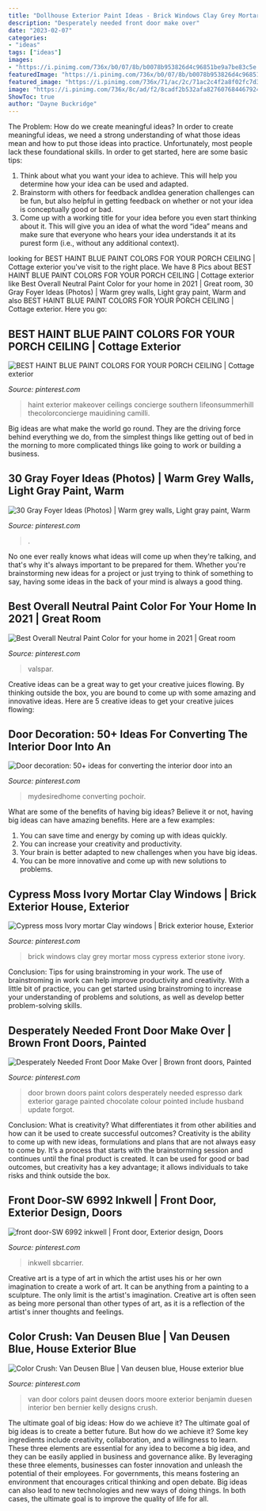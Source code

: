 ```yaml
---
title: "Dollhouse Exterior Paint Ideas - Brick Windows Clay Grey Mortar Moss Cypress Exterior Stone Ivory"
description: "Desperately needed front door make over"
date: "2023-02-07"
categories:
- "ideas"
tags: ["ideas"]
images:
- "https://i.pinimg.com/736x/b0/07/8b/b0078b953826d4c96851be9a7be83c5e.jpg"
featuredImage: "https://i.pinimg.com/736x/b0/07/8b/b0078b953826d4c96851be9a7be83c5e.jpg"
featured_image: "https://i.pinimg.com/736x/71/ac/2c/71ac2c4f2a8f02fc7d3373b38b2b35d5--brown-front-doors-garage-ideas.jpg"
image: "https://i.pinimg.com/736x/8c/ad/f2/8cadf2b532afa827607684467924a4a2.jpg"
ShowToc: true
author: "Dayne Buckridge"
---
```



The Problem: How do we create meaningful ideas?
In order to create meaningful ideas, we need a strong understanding of what those ideas mean and how to put those ideas into practice. Unfortunately, most people lack these foundational skills. In order to get started, here are some basic tips: 
1. Think about what you want your idea to achieve. This will help you determine how your idea can be used and adapted. 
2. Brainstorm with others for feedback andIdea generation challenges can be fun, but also helpful in getting feedback on whether or not your idea is conceptually good or bad. 
3. Come up with a working title for your idea before you even start thinking about it. This will give you an idea of what the word “idea” means and make sure that everyone who hears your idea understands it at its purest form (i.e., without any additional context).

	

		
looking for BEST HAINT BLUE PAINT COLORS FOR YOUR PORCH CEILING | Cottage exterior you've visit to the right place. We have 8 Pics about BEST HAINT BLUE PAINT COLORS FOR YOUR PORCH CEILING | Cottage exterior like Best Overall Neutral Paint Color for your home in 2021 | Great room, 30 Gray Foyer Ideas (Photos) | Warm grey walls, Light gray paint, Warm and also BEST HAINT BLUE PAINT COLORS FOR YOUR PORCH CEILING | Cottage exterior. Here you go:
		
    
## BEST HAINT BLUE PAINT COLORS FOR YOUR PORCH CEILING | Cottage Exterior

<img loading=lazy src="https://i.pinimg.com/736x/8c/ad/f2/8cadf2b532afa827607684467924a4a2.jpg" onerror="this.onerror=null;this.src='https://tse3.mm.bing.net/th?id=OIP.ir9Eu0Ns4CGBHZtA2KI9ZgHaLH&amp;pid=15.1';" alt="BEST HAINT BLUE PAINT COLORS FOR YOUR PORCH CEILING | Cottage exterior">

_Source: pinterest.com_

>haint exterior makeover ceilings concierge southern lifeonsummerhill thecolorconcierge mauidining camilli. 

	

Big ideas are what make the world go round. They are the driving force behind everything we do, from the simplest things like getting out of bed in the morning to more complicated things like going to work or building a business.

    
## 30 Gray Foyer Ideas (Photos) | Warm Grey Walls, Light Gray Paint, Warm

<img loading=lazy src="https://i.pinimg.com/736x/1f/8a/37/1f8a37cec0a2a7c2e169b680ee458b03.jpg" onerror="this.onerror=null;this.src='https://tse2.mm.bing.net/th?id=OIP.oq_yShIO3Ty_VfApu6E-fgHaLH&amp;pid=15.1';" alt="30 Gray Foyer Ideas (Photos) | Warm grey walls, Light gray paint, Warm">

_Source: pinterest.com_

>. 

	

No one ever really knows what ideas will come up when they're talking, and that's why it's always important to be prepared for them. Whether you're brainstorming new ideas for a project or just trying to think of something to say, having some ideas in the back of your mind is always a good thing.

    
## Best Overall Neutral Paint Color For Your Home In 2021 | Great Room

<img loading=lazy src="https://i.pinimg.com/736x/f2/44/ba/f244bac891d99e1ff8658b53a899d858.jpg" onerror="this.onerror=null;this.src='https://tse4.mm.bing.net/th?id=OIP.e_LHzb4shkkeH-_oP18IlAHaLd&amp;pid=15.1';" alt="Best Overall Neutral Paint Color for your home in 2021 | Great room">

_Source: pinterest.com_

>valspar. 

	

Creative ideas can be a great way to get your creative juices flowing. By thinking outside the box, you are bound to come up with some amazing and innovative ideas. Here are 5 creative ideas to get your creative juices flowing: 

    
## Door Decoration: 50+ Ideas For Converting The Interior Door Into An

<img loading=lazy src="https://i.pinimg.com/736x/33/d4/f4/33d4f491072201b5b52ab2eb6ed36c06.jpg" onerror="this.onerror=null;this.src='https://tse1.mm.bing.net/th?id=OIP.k_7eH_VVT0iqzVsgGUySmwHaLI&amp;pid=15.1';" alt="Door decoration: 50+ ideas for converting the interior door into an">

_Source: pinterest.com_

>mydesiredhome converting pochoir. 

	

What are some of the benefits of having big ideas?
Believe it or not, having big ideas can have amazing benefits. Here are a few examples: 
1. You can save time and energy by coming up with ideas quickly.
2. You can increase your creativity and productivity. 
3. Your brain is better adapted to new challenges when you have big ideas.
4. You can be more innovative and come up with new solutions to problems.

    
## Cypress Moss Ivory Mortar Clay Windows | Brick Exterior House, Exterior

<img loading=lazy src="https://i.pinimg.com/736x/ed/07/f6/ed07f6a73f41d4edd7f5613ef690f9b4--bricks-farmhouse.jpg" onerror="this.onerror=null;this.src='https://tse3.mm.bing.net/th?id=OIP.a2FDWyl7tlDivaAVQ9oY0QHaJ3&amp;pid=15.1';" alt="Cypress moss Ivory mortar Clay windows | Brick exterior house, Exterior">

_Source: pinterest.com_

>brick windows clay grey mortar moss cypress exterior stone ivory. 

	

Conclusion: Tips for using brainstroming in your work.
The use of brainstroming in work can help improve productivity and creativity. With a little bit of practice, you can get started using brainstroming to increase your understanding of problems and solutions, as well as develop better problem-solving skills.

    
## Desperately Needed Front Door Make Over | Brown Front Doors, Painted

<img loading=lazy src="https://i.pinimg.com/736x/71/ac/2c/71ac2c4f2a8f02fc7d3373b38b2b35d5--brown-front-doors-garage-ideas.jpg" onerror="this.onerror=null;this.src='https://tse2.mm.bing.net/th?id=OIP.HetG0DefrqFBq_2nCoRjHgHaJ3&amp;pid=15.1';" alt="Desperately Needed Front Door Make Over | Brown front doors, Painted">

_Source: pinterest.com_

>door brown doors paint colors desperately needed espresso dark exterior garage painted chocolate colour pointed include husband update forgot. 

	

Conclusion: What is creativity? What differentiates it from other abilities and how can it be used to create successful outcomes?
Creativity is the ability to come up with new ideas, formulations and plans that are not always easy to come by. It’s a process that starts with the brainstorming session and continues until the final product is created. It can be used for good or bad outcomes, but creativity has a key advantage; it allows individuals to take risks and think outside the box.

    
## Front Door-SW 6992 Inkwell | Front Door, Exterior Design, Doors

<img loading=lazy src="https://i.pinimg.com/736x/c8/6d/e4/c86de4b6da255bd7de9bbbcd07c8c5d4.jpg" onerror="this.onerror=null;this.src='https://tse1.mm.bing.net/th?id=OIP.O63ufRPJJ29Xu1PQWSUS1QHaJ6&amp;pid=15.1';" alt="front door-SW 6992 inkwell | Front door, Exterior design, Doors">

_Source: pinterest.com_

>inkwell sbcarrier. 

	

Creative art is a type of art in which the artist uses his or her own imagination to create a work of art. It can be anything from a painting to a sculpture. The only limit is the artist's imagination. Creative art is often seen as being more personal than other types of art, as it is a reflection of the artist's inner thoughts and feelings.

    
## Color Crush: Van Deusen Blue | Van Deusen Blue, House Exterior Blue

<img loading=lazy src="https://i.pinimg.com/736x/b0/07/8b/b0078b953826d4c96851be9a7be83c5e.jpg" onerror="this.onerror=null;this.src='https://tse4.mm.bing.net/th?id=OIP.QiJ9i3fSSB4VrqS3xB1-AgHaJ4&amp;pid=15.1';" alt="Color Crush: Van Deusen Blue | Van deusen blue, House exterior blue">

_Source: pinterest.com_

>van door colors paint deusen doors moore exterior benjamin duesen interior ben bernier kelly designs crush. 

	

The ultimate goal of big ideas: How do we achieve it?
The ultimate goal of big ideas is to create a better future. But how do we achieve it? Some key ingredients include creativity, collaboration, and a willingness to learn. These three elements are essential for any idea to become a big idea, and they can be easily applied in business and governance alike. By leveraging these three elements, businesses can foster innovation and unleash the potential of their employees. For governments, this means fostering an environment that encourages critical thinking and open debate. Big ideas can also lead to new technologies and new ways of doing things. In both cases, the ultimate goal is to improve the quality of life for all.

